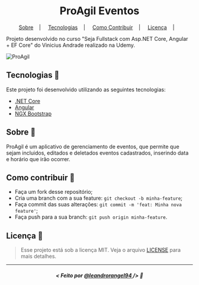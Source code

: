 <h1 align="center">ProAgil Eventos</h1>


<p align="center">
<a href="#sobre-memo">Sobre</a>&nbsp;&nbsp;&nbsp; | &nbsp;&nbsp;&nbsp;
<a href="#tecnologias-rocket">Tecnologias</a>&nbsp;&nbsp;&nbsp; | &nbsp;&nbsp;&nbsp;
<a href="#como-contribuir-">Como Contribuir</a>&nbsp;&nbsp;&nbsp; | &nbsp;&nbsp;&nbsp;
<a href="#licença-scroll">Licença</a>&nbsp;&nbsp;&nbsp; | &nbsp;&nbsp;&nbsp;
</p>


Projeto desenvolvido no curso "Seja Fullstack com Asp.NET Core, Angular + EF Core" do Vinicius Andrade realizado na Udemy.

![ProAgil](https://user-images.githubusercontent.com/39461509/120944076-fccea900-c708-11eb-8db1-0a1d791997fb.png)

## Tecnologias :rocket:

Este projeto foi desenvolvido utilizando as seguintes tecnologias:

- [.NET Core](https://docs.microsoft.com/pt-br/aspnet/core/?view=aspnetcore-5.0)
- [Angular](https://angular.io/)
- [NGX Bootstrap](https://valor-software.com/ngx-bootstrap/documentation)

## Sobre :memo:

ProAgil é um aplicativo de gerenciamento de eventos, que permite que sejam incluidos, editados e deletados eventos cadastrados, inserindo data e horário que irão ocorrer.

## Como contribuir 🤔

- Faça um fork desse repositório;
- Cria uma branch com a sua feature: `git checkout -b minha-feature`;
- Faça commit das suas alterações: `git commit -m 'feat: Minha nova feature'`;
- Faça push para a sua branch: `git push origin minha-feature`.

## Licença :scroll:

> Esse projeto está sob a licença MIT. Veja o arquivo [LICENSE](LICENSE) para mais detalhes.

---

##### <p align="center"> <strong> < Feito por <a href="http://github.com/leandrorangel94"> @leandrorangel94  </a> /> </strong>  :wave: